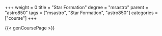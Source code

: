 +++
weight = 0
title = "Star Formation"
degree = "msastro"
parent = "astro850"
tags = ["msastro", "Star Formation", "astro850"]
categories = ["course"]
+++

{{< genCoursePage >}}
